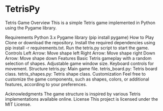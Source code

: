 # TetrisPy
Tetris Game
Overview
This is a simple Tetris game implemented in Python using the Pygame library.

Requirements
Python 3.x
Pygame library (pip install pygame)
How to Play
Clone or download the repository.
Install the required dependencies using pip install -r requirements.txt.
Run the tetris.py script to start the game.
Controls
Left Arrow: Move shape left
Right Arrow: Move shape right
Down Arrow: Move shape down
Features
Basic Tetris gameplay with a random selection of shapes.
Adjustable game window size.
Keyboard controls for movement.
Structure
tetris.py: Main game file.
tetris_board.py: Tetris board class.
tetris_shapes.py: Tetris shape class.
Customization
Feel free to customize the game components, such as shapes, colors, or additional features, according to your preferences.

Acknowledgments
The game structure is inspired by various Tetris implementations available online.
License
This project is licensed under the MIT License.
